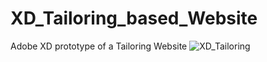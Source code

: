 # XD_Tailoring_based_Website
Adobe XD prototype of a Tailoring Website
![XD_Tailoring](https://user-images.githubusercontent.com/71971464/121297411-e5add800-c90f-11eb-9417-ceeb8e73db48.png)
